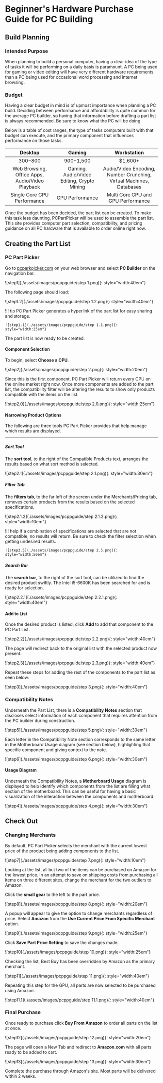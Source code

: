 # Beginner's Hardware Purchase Guide for PC Building

## Build Planning

### Intended Purpose

When planning to build a personal computer, having a clear idea of the type of tasks it will be performing on a daily basis is paramount. A PC being used for gaming or video editing will have very different hardware requirements than a PC being used for occasional word processing and internet browsing.

### Budget 
Having a clear budget in mind is of upmost importance when planning a PC build. Deciding between performance and affordability is quite common for the average PC builder, so having that information before drafting a part list is always recommended. Be sure to know what the PC will be doing

Below is a table of cost ranges, the type of tasks computers built with that budget can execute, and the primary component that influences performance on those tasks.

| Desktop      | Gaming    | Workstation|
|:--------------:|:-----------:|:------------:|
| $300-$800    |$900-$1,500| $1,600+   |
|   Web Browsing, Office Apps, Audio/Video Playback    | Gaming, Audio/Video Editing, Crypto Mining  | Audio/Video Encoding, Number Crunching, Virtual Machines, Databases|
| Single Core CPU Performance |  GPU Performance | Multi Core CPU and GPU Performance |

Once the budget has been decided, the part list can be created. To make this task less daunting, PCPartPicker will be used to assemble the part list. This site provides computer part selection, compatibility, and pricing guidance on all PC hardware that is available to order online right now.

## Creating the Part List

### PC Part Picker
Go to [pcparkpicker.com](https://pcpartpicker.com) on your web browser and select **PC Builder** on the navigation bar.

![step1](./assets/images/pcppguide/step 1.png){: style="width:40em"}

The following page should load:

![step1.2](./assets/images/pcppguide/step 1.2.png){: style="width:40em"}

!!! tip
    PC Part Picker generates a hyperlink of the part list for easy sharing and storage.

    ![step1.1](./assets/images/pcppguide/step 1.1.png){: style="width:25em"}

The part list is now ready to be created.

#### Component Selection
To begin, select **Choose a CPU.**

![step2](./assets/images/pcppguide/step 2.png){: style="width:20em"}

Since this is the first component, PC Part Picker will return every CPU on the online market right now. Once more components are added to the part list, the compatibility filter will be altering the results to show only products compatible with the items on the list.

![step2.0](./assets/images/pcppguide/step 2.0.png){: style="width:25em"}

#### Narrowing Product Options  
The following are three tools PC Part Picker provides that help manage which results are displayed.  

_____________________________________________________________

##### Sort Tool

The **sort tool**, to the right of the Compatible Products text, arranges the results based on what sort method is selected.

![step2.1](./assets/images/pcppguide/step 2.1.png){: style="width:30em"}

##### Filter Tab

The **filters tab**, to the far left of the screen under the Merchants/Pricing tab, removes certain products from the results based on the selected specifications.

![step2.1.2](./assets/images/pcppguide/step 2.1.2.png){: style="width:10em"}

!!! help
    If a combination of specifications are selected that are not compatible, no results will return. Be sure to check the filter selection when getting undesired results.  

    ![step2.5](./assets/images/pcppguide/step 2.5.png){: style="width:50em"}



##### Search Bar

The **search bar**, to the right of the sort tool, can be utilized to find the desired product swiftly. The Intel i5-6600K has been searched for and is ready for selection.

![step2.2.1](./assets/images/pcppguide/step 2.2.1.png){: style="width:40em"}

#### Add to List

Once the desired product is listed, click **Add** to add that component to the PC Part List.

![step2.2](./assets/images/pcppguide/step 2.2.png){: style="width:40em"}

 The page will redirect back to the original list with the selected product now present.

![step2.3](./assets/images/pcppguide/step 2.3.png){: style="width:40em"}

Repeat these steps for adding the rest of the components to the part list as seen below:

![step3](./assets/images/pcppguide/step 3.png){: style="width:40em"}

### Compatibility Notes

Underneath the Part List, there is a **Compatibility Notes** section that discloses select information of each component that requires attention from the PC builder during construction.

![step5](./assets/images/pcppguide/step 5.png){: style="width:30em"}

Each letter in the Compatibility Note section corresponds to the same letter in the Motherboard Usage diagram (see section below), highlighting that specific component and giving context to the note.

![step6](./assets/images/pcppguide/step 6.png){: style="width:30em"}

#### Usage Diagram

Underneath the Compatibility Notes, a **Motherboard Usage** diagram is displayed to help identify which components from the list are filling what section of the motherboard. This can be useful for having a basic visualization of the interaction between the components and motherboard.

![step4](./assets/images/pcppguide/step 4.png){: style="width:30em"}



## Check Out

### Changing Merchants

By default, PC Part Picker selects the merchant with the current lowest price of the product being adding components to the list.

![step7](./assets/images/pcppguide/step 7.png){: style="width:10em"}

Looking at the list, all but two of the items can be purchased on Amazon for the lowest price. In an attempt to save on shipping costs from purchasing all items on three different sites, change the merchant for the two outliers to Amazon.

Click the **small gear** to the left to the part price.

![step8](./assets/images/pcppguide/step 8.png){: style="width:20em"}

A popup will appear to give the option to change merchants regardless of price.
Select **Amazon** from the **Use Current Price From Specific Merchant** option.

![step9](./assets/images/pcppguide/step 9.png){: style="width:25em"}

Click **Save Part Price Setting** to save the changes made.

![step10](./assets/images/pcppguide/step 10.png){: style="width:25em"}

Checking the list, Best Buy has been overridden by Amazon as the primary merchant.

![step11](./assets/images/pcppguide/step 11.png){: style="width:40em"}

Repeating this step for the GPU, all parts are now selected to be purchased using Amazon.

![step11.1](./assets/images/pcppguide/step 11.1.png){: style="width:40em"}

### Final Purchase
Once ready to purchase click **Buy From Amazon** to order all parts on the list at once.

![step12](./assets/images/pcppguide/step 12.png){: style="width:20em"}

The page will open a New Tab and redirect to **Amazon.com** with all parts ready to be added to cart.

![step13](./assets/images/pcppguide/step 13.png){: style="width:30em"}

Complete the purchase through Amazon's site. Most parts will be delivered within 2 weeks.
